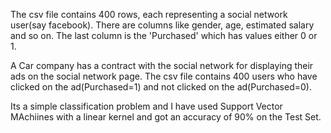 The csv file contains 400 rows, each representing a social network user(say facebook).
There are columns like gender, age, estimated salary and so on.
The last column is the 'Purchased' which has values either 0 or 1.

A Car company has a contract with the social network for displaying their ads on the social network page.
The csv file contains 400 users who have clicked on the ad(Purchased=1) and not clicked on the ad(Purchased=0).

Its a simple classification problem and I have used Support Vector MAchiines with a linear kernel and got an accuracy of 90% on the Test Set.
